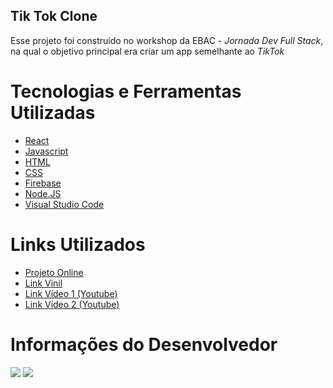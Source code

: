 ## Tik Tok Clone
Esse projeto foi construido no workshop da EBAC - *Jornada Dev Full Stack*, na qual o objetivo principal era criar um app semelhante ao *TikTok*

# **Tecnologias e Ferramentas Utilizadas**

<ul>
  <li><a href="https://react.dev/learn">React</a> 
  <li><a href="https://javascript.info/document">Javascript</a> 
  <li><a href="https://developer.mozilla.org/en-US/docs/Web/HTML">HTML</a> 
  <li><a href="https://devdocs.io/css/">CSS</a> 
  <li><a href="https://firebase.google.com/docs?hl=pt-br">Firebase</a> 
  <li><a href="https://nodejs.org/pt-br/docs">Node.JS</a> 
  <li><a href="https://code.visualstudio.com/docs">Visual Studio Code</a>
</ul>

# **Links Utilizados**

<ul>
  <li><a href="https://tiktok---rk.web.app/">Projeto Online</a></li>
  <li><a href="https://poqlymuephttfsljdabn.supabase.co/storage/v1/object/public/jornadadev/vinil.png">Link Vinil</a></li>
  <li><a href="https://www.youtube.com/shorts/26jSFkQbubU">Link Vídeo 1 (Youtube)</a></li>
  <li><a href="https://www.youtube.com/shorts/lzjrXVhGSbo">Link Vídeo 2 (Youtube)</a></li>
</ul>
  
  
# **Informações do Desenvolvedor**




<div>
<a href="https://instagram.com/rafael.k1" target="_blank"><img src="https://img.shields.io/badge/-Instagram-%23E4405F?style=for-the-badge&logo=instagram&logoColor=white" target="_blank"></a>
<a href="https://www.linkedin.com/in/rafael-kuniyoshi-ba8a23253" target="_blank"><img src="https://img.shields.io/badge/-LinkedIn-%230077B5?style=for-the-badge&logo=linkedin&logoColor=white" target="_blank"></a>   
</div>




